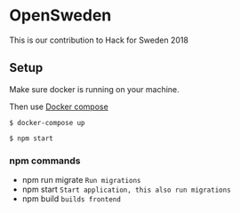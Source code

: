 # OpenSweden
This is our contribution to Hack for Sweden 2018

## Setup
Make sure docker is running on your machine.

Then use [Docker compose](https://docs.docker.com/compose/install/)

`$ docker-compose up`

`$ npm start`


### npm commands
* npm run migrate `Run migrations`
* npm start `Start application, this also run migrations`
* npm build `builds frontend`

